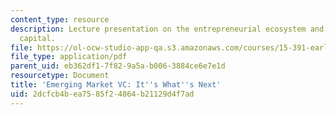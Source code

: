 ```yaml
---
content_type: resource
description: Lecture presentation on the entrepreneurial ecosystem and sources of
  capital.
file: https://ol-ocw-studio-app-qa.s3.amazonaws.com/courses/15-391-early-stage-capital-fall-2010/2dcfcb4bea7585f24864b21129d4f7ad_MIT15_391F10_lec10.pdf
file_type: application/pdf
parent_uid: eb362df1-7f82-9a5a-b006-3884ce6e7e1d
resourcetype: Document
title: 'Emerging Market VC: It''s What''s Next'
uid: 2dcfcb4b-ea75-85f2-4864-b21129d4f7ad
---
```

